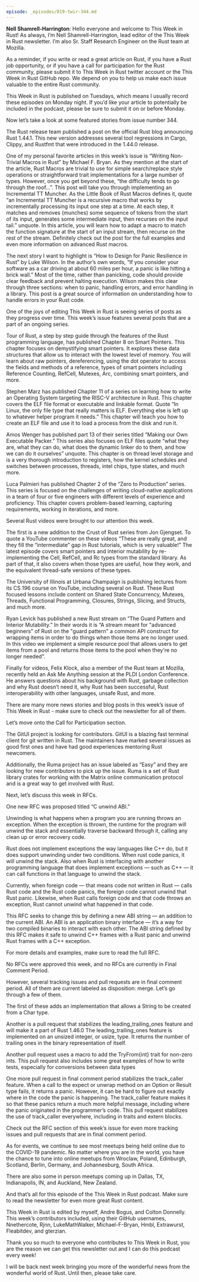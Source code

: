 ```yaml
---
episode: _episodes/019-twir-344.md
---
```


__Nell Shamrell-Harrington__: Hello everyone and welcome to This Week in Rust! As always, I’m Nell Shamrell-Harrington, lead editor of the This Week in Rust newsletter. I’m also Sr. Staff Research Engineer on the Rust team at Mozilla.

As a reminder, if you write or read a great article on Rust, if you have a Rust job opportunity, or if you have a call for participation for the Rust community, please submit it to This Week in Rust twitter account or the This Week in Rust GitHub repo. We depend on you to help us make each issue valuable to the entire Rust community.

This Week in Rust is published on Tuesdays, which means I usually record these episodes on Monday night. If you’d like your article to potentially be included in the podcast, please be sure to submit it on or before Monday.

Now let’s take a look at some featured stories from issue number 344.

The Rust release team published a post on the official Rust blog announcing Rust 1.44.1. This new version addresses several tool regressions in Cargo, Clippy, and Rustfmt that were introduced in the 1.44.0 release.

One of my personal favorite articles in this week’s issue is “Writing Non-Trivial Macros in Rust” by Michael F. Bryan. As they mention at the start of the article, Rust Macros are trivial to use for simple search/replace style operations or straightforward trait implementations for a large number of types. However, once you get beyond these, “the difficulty tends to go through the roof…”.  This post will take you through implementing an Incremental TT Muncher. As the Little Book of Rust Macros defines it, quote “an Incremental TT Muncher is a recursive macro that works by incrementally processing its input one step at a time. At each step, it matches and removes (munches) some sequence of tokens from the start of its input, generates some intermediate input, then recurses on the input tail.” unquote.  In this article, you will learn how to adapt a macro to match the function signature at the start of an  input stream, then recurse on the rest of the stream. Definitely check out the post for the full examples and even more information on advanced Rust macros.

The next story I want to highlight is “How to Design for Panic Resilience in Rust” by Luke Wilson. In the author’s own words, “If you consider your software as a car driving at about 60 miles per hour, a panic is like hitting a brick wall.” Most of the time, rather than panicking, code should provide clear feedback and prevent halting execution. Wilson makes this clear through three sections: when to panic, handling errors, and error handling in a library. This post is a great source of information on understanding how to handle errors in your Rust code.

One of the joys of editing This Week in Rust is seeing series of posts as they progress over time. This week’s issue features several posts that are a part of an ongoing series.

Tour of Rust, a step by step guide through the features of the Rust programming language, has published Chapter 8 on Smart Pointers. This chapter focuses on demystifying smart pointers. It explores these data structures that allow us to interact with the lowest level of memory. You will learn about raw pointers, dereferencing, using the dot operator to access the fields and methods of a reference, types of smart pointers including Reference Counting, RefCell, Mutexes, Arc, combining smart pointers, and more.

Stephen Marz has published Chapter 11 of a series on learning how to write an Operating System targeting the RISC-V architecture in Rust. This chapter covers the ELF file format or executable and linkable format. Quote “In Linux, the only file type that really matters is ELF. Everything else is left up to whatever helper program it needs.” This chapter will teach you how to create an ELF file and use it to load a process from the disk and run it.

Amos Wenger has published part 13 of their series titled “Making our Own Executable Packer.” This series also focuses on ELF files quote “what they are, what they can do, what does the dynamic linker do to them, and how we can do it ourselves” unquote. This chapter is on thread level storage and is a very thorough introduction to registers, how the kernel schedules and switches between processes, threads, intel chips, type states, and much more.

Luca Palmieri has published Chapter 2 of the “Zero to Production” series. This series is focused on the challenges of writing cloud-native applications in a team of four or five engineers with different levels of experience and proficiency. This chapter covers problem-based learning, capturing requirements, working in iterations, and more.

Several Rust videos were brought to our attention this week.

The first is a new addition to the Crust of Rust series from Jon Gjengset. To quote a YouTube commenter on these videos “These are really great, and they fill the “intermediate” gap in Rust tutorials, which is very valuable!” The latest episode covers smart pointers and interior mutability by re-implementing the Cell, RefCell, and Rc types from the standard library. As part of that, it also covers when those types are useful, how they work, and the equivalent thread-safe versions of these types.

The University of Illinois at Urbana Champaign is publishing lectures from its CS 196 course on YouTube, including several on Rust. These Rust focused lessons include content on Shared State Concurrency, Mutexes, Threads, Functional Programming, Closures, Strings, Slicing, and Structs, and much more.

Ryan Levick has published a new Rust stream on “The Guard Pattern and Interior Mutability.” In their words it is “A stream meant for "advanced beginners" of Rust on the "guard pattern" a common API construct for wrapping items in order to do things when those items are no longer used. In this video we implement a simple resource pool that allows users to get items from a pool and returns those items to the pool when they're no longer needed”.

Finally for videos, Felix Klock, also a member of the Rust team at Mozilla, recently held an Ask Me Anything session at the PLDI London Conference. He answers questions about his background with Rust, garbage collection and why Rust doesn’t need it, why Rust has been successful, Rust interoperability with other languages, unsafe Rust, and more.

There are many more news stories and blog posts in this week’s issue of This Week in Rust - make sure to check out the newsletter for all of them.

Let’s move onto the Call for Participation section.

The GitUI project is looking for contributors. GitUI is a blazing fast terminal client for git written in Rust. The maintainers have marked several issues as good first ones and have had good experiences mentoring Rust newcomers.

Additionally, the Ruma project has an issue labeled as “Easy” and they are looking for new contributors to pick up the issue. Ruma is a set of Rust library crates for working with the Matrix online communication protocol and is a great way to get involved with Rust.

Next, let’s discuss this week in RFCs.

One new RFC was proposed titled “C unwind ABI.”

Unwinding is what happens when a program you are running throws an exception. When the exception is thrown, the runtime for the program will unwind the stack and essentially traverse backward through it, calling any clean up or error recovery code.

Rust does not implement exceptions the way languages like C++ do, but it does support unwinding under two conditions. When rust code panics, it will unwind the stack. Also when Rust is interfacing with another programming language that does implement exceptions — such as C++ — it can call functions in that language to unwind the stack.

Currently, when foreign code — that means code not written in Rust — calls Rust code and the Rust code panics, the foreign code cannot unwind that Rust panic. Likewise, when Rust calls foreign code and that code throws an exception, Rust cannot unwind what happened in that code.

This RFC seeks to change this by defining a new ABI string — an addition to the current ABI. An ABI is an application binary interface — it’s a way for two compiled binaries to interact with each other. The ABI string defined by this RFC makes it safe to unwind C++ frames with a Rust panic and unwind Rust frames with a C++ exception.

For more details and examples, make sure to read the full RFC.

No RFCs were approved this week, and no RFCs are currently in Final Comment Period.

However, several tracking issues and pull requests are in final comment period. All of them are current labeled as disposition: merge. Let’s go through a few of them.

The first of these adds an implementation that allows a String to be created from a Char type.

Another is a pull request that  stabilizes the leading_trailing_ones feature and will make it a part of Rust 1.46.0 The leading_trailing_ones feature is implemented on an unsized integer, or usize, type. It returns the number of trailing ones in the binary representation of itself.

Another pull request uses a macro to add the TryFrom{int} trait for non-zero ints. This pull request also includes some great examples of how to write tests, especially for conversions between data types

One more pull request in final comment period stabilizes the track_caller feature. When a call to the expect or unwrap method on an Option or Result type fails, it returns a panic. However, it can be hard to figure out exactly where in the code the panic is happening. The track_caller feature makes it so that these panics return a much more helpful message, including where the panic originated in the programmer’s code. This pull request stabilizes the use of track_caller everywhere, including in traits and extern blocks.

Check out the RFC section of this week’s issue for even more tracking issues and pull requests that are in final comment period.

As for events, we continue to see most meetups being held online due to the COVID-19 pandemic. No matter where you are in the world, you have the chance to tune into online meetups from Wroclaw, Poland, Edinburgh, Scotland, Berlin, Germany, and Johannesburg, South Africa.

There are also some in person meetups coming up in Dallas, TX, Indianapolis, IN, and Auckland, New Zealand.

And that’s all for this episode of the This Week in Rust podcast. Make sure to read the newsletter for even more great Rust content.

This Week in Rust is edited by myself, Andre Bogus, and Colton Donnelly. This week’s contributors included, using their GitHub usernames, Nnethercote, Rjnn, LukeMathWalker, Michael-F-Bryan, Hmbl, Extrawurst, Fleabitdev, and gterzian.

Thank you so much to everyone who contributes to This Week in Rust, you are the reason we can get this newsletter out and I can do this podcast every week!

I will be back next week bringing you more of the wonderful news from the wonderful world of Rust. Until then, please take care.
